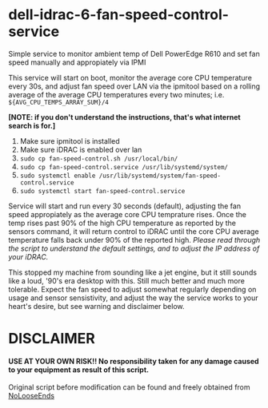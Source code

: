 # dell-idrac-6-fan-speed-control-service
Simple service to monitor ambient temp of Dell PowerEdge R610 and set fan speed manually and appropiately via IPMI

This service will start on boot, monitor the average core CPU temperature every 30s, and adjust fan speed over LAN via the ipmitool based on a rolling average of the average CPU temperatures every two minutes; i.e. `${AVG_CPU_TEMPS_ARRAY_SUM}/4`

**[NOTE: if you don't understand the instructions, that's what internet search is for.]**
1. Make sure ipmitool is installed
1. Make sure iDRAC is enabled over lan
1. `sudo cp fan-speed-control.sh /usr/local/bin/`
1. `sudo cp fan-speed-control.service /usr/lib/systemd/system/`
1. `sudo systemctl enable /usr/lib/systemd/system/fan-speed-control.service`
1. `sudo systemctl start fan-speed-control.service`

Service will start and run every 30 seconds (default), adjusting the fan speed appropiately as the average core CPU temprature rises.  Once the temp rises past 90% of the high CPU temperature as reported by the sensors command, it will return control to iDRAC until the core CPU average temperature falls back under 90% of the reported high.  _Please read through the script to understand the default settings, and to adjust the IP address of your iDRAC._

This stopped my machine from sounding like a jet engine, but it still sounds like a loud, '90's era desktop with this.  Still much better and much more tolerable. Expect the fan speed to adjust somewhat regularly depending on usage and sensor sensistivity, and adjust the way the service works to your heart's desire, but see warning and disclaimer below.


# DISCLAIMER
#### USE AT YOUR OWN RISK!!  No responsibility taken for any damage caused to your equipment as result of this script.

Original script before modification can be found and freely obtained from [NoLooseEnds](https://github.com/NoLooseEnds/Scripts)
